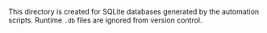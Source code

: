 This directory is created for SQLite databases generated by the automation
scripts. Runtime `.db` files are ignored from version control.
